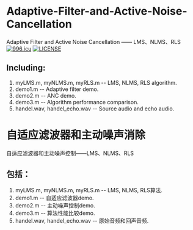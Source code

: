 # Adaptive-Filter-and-Active-Noise-Cancellation
Adaptive Filter and Active Noise Cancellation —— LMS、NLMS、RLS
[![996.icu](https://img.shields.io/badge/link-996.icu-red.svg)](https://996.icu)
[![LICENSE](https://img.shields.io/badge/license-Anti%20996-blue.svg)](https://github.com/996icu/996.ICU/blob/master/LICENSE)
## Including:
1. myLMS.m, myNLMS.m, myRLS.m -- LMS, NLMS, RLS algorithm.
2. demo1.m -- Adaptive filter demo.
3. demo2.m -- ANC demo.
4. demo3.m -- Algorithm performance comparison.
4. handel.wav, handel_echo.wav -- Source audio and echo audio.

# 自适应滤波器和主动噪声消除
自适应滤波器和主动噪声控制——LMS、NLMS、RLS
## 包括：
1. myLMS.m, myNLMS.m, myRLS.m -- LMS, NLMS, RLS算法.
2. demo1.m -- 自适应滤波器demo.
3. demo2.m -- 主动噪声控制demo.
4. demo3.m -- 算法性能比较demo.
4. handel.wav, handel_echo.wav -- 原始音频和回声音频.
